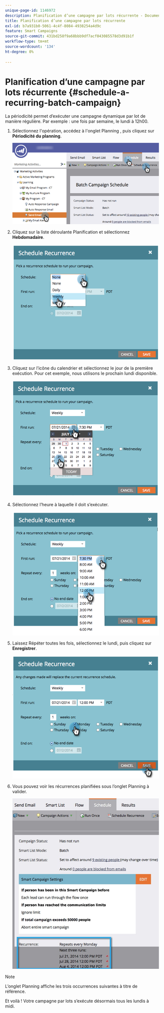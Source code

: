 ```yaml
---
unique-page-id: 1146972
description: Planification d’une campagne par lots récurrente - Documents Marketo - Documentation du produit
title: Planification d’une campagne par lots récurrente
exl-id: b7a931b0-5061-4c4f-8084-4938254a4d9c
feature: Smart Campaigns
source-git-commit: 431bd258f9a68bbb9df7acf043085578d3d91b1f
workflow-type: tm+mt
source-wordcount: '134'
ht-degree: 0%

---
```


# Planification d’une campagne par lots récurrente {#schedule-a-recurring-batch-campaign}

La périodicité permet d’exécuter une campagne dynamique par lot de manière régulière. Par exemple : une fois par semaine, le lundi à 12h00.

1. Sélectionnez l&#39;opération, accédez à l&#39;onglet Planning , puis cliquez sur **Périodicité du planning**.

   ![](assets/recurrencehands-sendemail.png)

1. Cliquez sur la liste déroulante Planification et sélectionnez **Hebdomadaire**.

   ![](assets/image2014-9-22-11-3a41-3a42.png)

1. Cliquez sur l’icône du calendrier et sélectionnez le jour de la première exécution. Pour cet exemple, nous utilisons le prochain lundi disponible.

   ![](assets/image2014-9-22-11-3a41-3a46.png)

1. Sélectionnez l’heure à laquelle il doit s’exécuter.

   ![](assets/image2014-9-22-11-3a41-3a49.png)

1. Laissez Répéter toutes les fois, sélectionnez le lundi, puis cliquez sur **Enregistrer**.

   ![](assets/image2014-9-22-11-3a41-3a53.png)

1. Vous pouvez voir les récurrences planifiées sous l’onglet Planning à valider.

   ![](assets/recurrence.jpg)

>[!NOTE]
>
>L’onglet Planning affiche les trois occurrences suivantes à titre de référence.

Et voilà ! Votre campagne par lots s’exécute désormais tous les lundis à midi.
